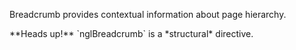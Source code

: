 Breadcrumb provides contextual information about page hierarchy.

<div class="slds-box slds-box_small slds-m-bottom_small">
**Heads up!** `nglBreadcrumb`  is a *structural* directive.
</div>
